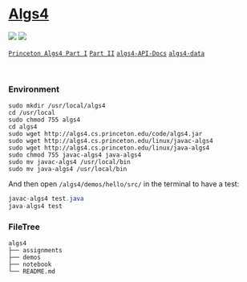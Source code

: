 # [Algs4](https://algs4.cs.princeton.edu/home/)

![](https://img.shields.io/badge/license-CC%20BY--SA%204.0-blue)   ![](https://img.shields.io/github/stars/tiiaan/algs4?style=social)

[`Princeton Algs4 Part I`](https://www.coursera.org/learn/algorithms-part1/home/welcome)   [`Part II`](https://www.coursera.org/learn/algorithms-part2/home/welcome)   [`algs4-API-Docs`](https://algs4.cs.princeton.edu/code/javadoc/)   [`algs4-data`](https://algs4.cs.princeton.edu/code/algs4-data.zip)

&nbsp;

### Environment

```shell
sudo mkdir /usr/local/algs4
cd /usr/local
sudo chmod 755 algs4
cd algs4
sudo wget http://algs4.cs.princeton.edu/code/algs4.jar
sudo wget http://algs4.cs.princeton.edu/linux/javac-algs4
sudo wget http://algs4.cs.princeton.edu/linux/java-algs4
sudo chmod 755 javac-algs4 java-algs4
sudo mv javac-algs4 /usr/local/bin
sudo mv java-algs4 /usr/local/bin
```

And then open `/algs4/demos/hello/src/` in the terminal to have a test:

```java
javac-algs4 test.java
java-algs4 test
```

### FileTree

```shell
algs4
├── assignments
├── demos
├── notebook
└── README.md
```
